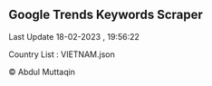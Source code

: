 

## Google Trends Keywords Scraper 
 
Last Update 18-02-2023 , 19:56:22

Country List :
VIETNAM.json



© Abdul Muttaqin 
